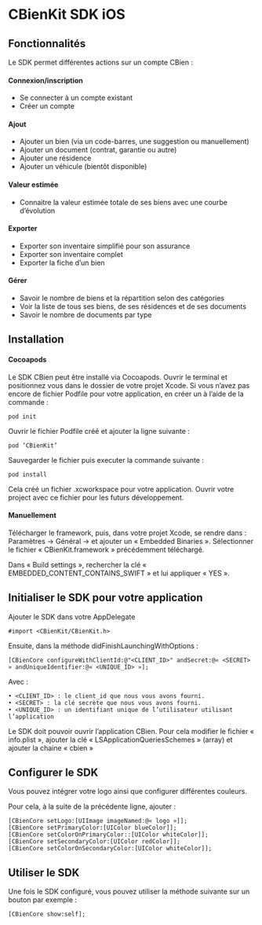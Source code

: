 # CBienKit SDK iOS

## Fonctionnalités

Le SDK permet différentes actions sur un compte CBien :

#### Connexion/inscription
- Se connecter à un compte existant
- Créer un compte

#### Ajout
- Ajouter un bien (via un code-barres, une suggestion ou manuellement)
- Ajouter un document (contrat, garantie ou autre)
- Ajouter une résidence
- Ajouter un véhicule (bientôt disponible)

#### Valeur estimée
- Connaitre la valeur estimée totale de ses biens avec une courbe d’évolution

#### Exporter
- Exporter son inventaire simplifié pour son assurance
- Exporter son inventaire complet
- Exporter la fiche d’un bien

#### Gérer
- Savoir le nombre de biens et la répartition selon des catégories
- Voir la liste de tous ses biens, de ses résidences et de ses documents
- Savoir le nombre de documents par type 

## Installation

#### Cocoapods

Le SDK CBien peut être installé via Cocoapods. Ouvrir le terminal et positionnez vous dans le dossier de votre projet Xcode. Si vous n’avez pas encore de fichier Podfile pour votre application, en créer un à l’aide de la
commande :

    pod init

Ouvrir le fichier Podfile créé et ajouter la ligne suivante :

    pod ‘CBienKit’

Sauvegarder le fichier puis executer la commande suivante :

    pod install

Cela créé un fichier .xcworkspace pour votre application. Ouvrir votre project avec ce fichier pour les futurs développement.

#### Manuellement

Télécharger le framework, puis, dans votre projet Xcode, se rendre dans : 
Paramètres -> Général -> et ajouter un « Embedded Binaries ». 
Sélectionner le fichier « CBienKit.framework » précédemment téléchargé.

Dans « Build settings », rechercher la clé « EMBEDDED_CONTENT_CONTAINS_SWIFT » et lui appliquer « YES ». 

## Initialiser le SDK pour votre application

Ajouter le SDK dans votre AppDelegate

    #import <CBienKit/CBienKit.h>

Ensuite, dans la méthode didFinishLaunchingWithOptions :

    [CBienCore configureWithClientId:@"<CLIENT_ID>" andSecret:@« <SECRET> » andUniqueIdentifier:@« <UNIQUE_ID> »];

Avec :

    • <CLIENT_ID> : le client_id que nous vous avons fourni.
    • <SECRET> : la clé secrète que nous vous avons fourni.
    • <UNIQUE_ID> : un identifiant unique de l’utilisateur utilisant l’application

Le SDK doit pouvoir ouvrir l’application CBien. Pour cela modifier le fichier « info.plist », ajouter la clé « LSApplicationQueriesSchemes » (array) et ajouter la chaine « cbien »

## Configurer le SDK

Vous pouvez intégrer votre logo ainsi que configurer différentes couleurs.

Pour cela, à la suite de la précédente ligne, ajouter :

    [CBienCore setLogo:[UIImage imageNamed:@« logo »]];
    [CBienCore setPrimaryColor:[UIColor blueColor]];
    [CBienCore setColorOnPrimaryColor::[UIColor whiteColor]];
    [CBienCore setSecondaryColor:[UIColor redColor]];
    [CBienCore setColorOnSecondaryColor:[UIColor whiteColor]];

## Utiliser le SDK

Une fois le SDK configuré, vous pouvez utiliser la méthode suivante sur un bouton par exemple :

    [CBienCore show:self];

